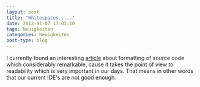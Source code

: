 ```yaml
---
layout: post
title: "Whitespaces....."
date: 2012-01-07 17:03:10
tags: Neuigkeiten
categories: Neuigkeiten
post-type: blog
---
```

I currently found an interesting <a href="http://blog.activelylazy.co.uk/2012/01/03/enough-whitespace-already/"  title="Enough Whitespace">article</a> about formatting of source code which considerably remarkable, cause it takes the point of view to readability which is very important in our days. That means in other words that our current IDE's are not good enough.